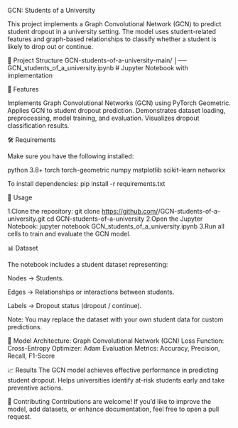 GCN: Students of a University

This project implements a Graph Convolutional Network (GCN) to predict student dropout in a university setting.
The model uses student-related features and graph-based relationships to classify whether a student is likely to drop out or continue.

📂 Project Structure
GCN-students-of-a-university-main/
│── GCN_students_of_a_university.ipynb   # Jupyter Notebook with implementation

🚀 Features

Implements Graph Convolutional Networks (GCN) using PyTorch Geometric.
Applies GCN to student dropout prediction.
Demonstrates dataset loading, preprocessing, model training, and evaluation.
Visualizes dropout classification results.

🛠️ Requirements

Make sure you have the following installed:

python 3.8+
torch
torch-geometric
numpy
matplotlib
scikit-learn
networkx


To install dependencies:
pip install -r requirements.txt

📘 Usage

1.Clone the repository:
git clone https://github.com/<your-username>/GCN-students-of-a-university.git
cd GCN-students-of-a-university
2.Open the Jupyter Notebook:
jupyter notebook GCN_students_of_a_university.ipynb
3.Run all cells to train and evaluate the GCN model.

📊 Dataset

The notebook includes a student dataset representing:

Nodes → Students.

Edges → Relationships or interactions between students.

Labels → Dropout status (dropout / continue).

Note: You may replace the dataset with your own student data for custom predictions.

🧠 Model
Architecture: Graph Convolutional Network (GCN)
Loss Function: Cross-Entropy
Optimizer: Adam
Evaluation Metrics: Accuracy, Precision, Recall, F1-Score

📈 Results
The GCN model achieves effective performance in predicting student dropout.
Helps universities identify at-risk students early and take preventive actions.

🤝 Contributing
Contributions are welcome!
If you’d like to improve the model, add datasets, or enhance documentation, feel free to open a pull request.
